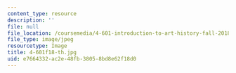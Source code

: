 ```yaml
---
content_type: resource
description: ''
file: null
file_location: /coursemedia/4-601-introduction-to-art-history-fall-2018/e7664332ac2e48fb38058bd8e62f18d0_4-601f18-th.jpg
file_type: image/jpeg
resourcetype: Image
title: 4-601f18-th.jpg
uid: e7664332-ac2e-48fb-3805-8bd8e62f18d0
---
```

